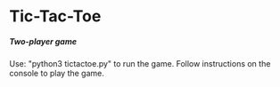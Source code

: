 # Tic-Tac-Toe
##### Two-player game

Use: "python3 tictactoe.py" to run the game.
Follow instructions on the console to play the game.